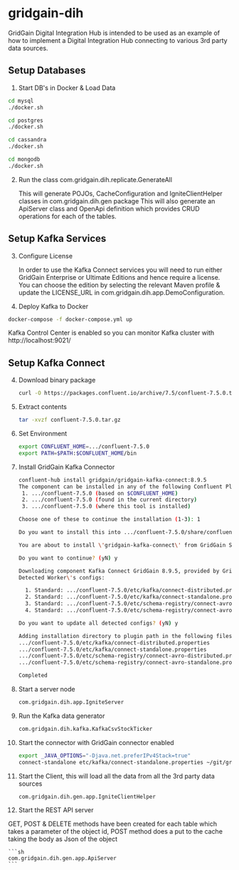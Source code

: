 # gridgain-dih
GridGain Digital Integration Hub is intended to be used as an example of how to implement a Digital Integration Hub connecting to various 3rd party data sources.

## Setup Databases

1. Start DB's in Docker & Load Data

```sh
cd mysql
./docker.sh

cd postgres
./docker.sh

cd cassandra
./docker.sh

cd mongodb
./docker.sh
```

2. Run the class com.gridgain.dih.replicate.GenerateAll

	This will generate POJOs, CacheConfiguration and IgniteClientHelper classes in com.gridgain.dih.gen package
	This will also generate an ApiServer class and OpenApi definition which provides CRUD operations for each of the tables.

## Setup Kafka Services

3. Configure License

	In order to use the Kafka Connect services you will need to run either GridGain Enterprise or Ultimate Editions and hence require a license.
	You can choose the edition by selecting the relevant Maven profile & update the LICENSE_URL in com.gridgain.dih.app.DemoConfiguration.

3. Deploy Kafka to Docker

```sh
docker-compose -f docker-compose.yml up
```

Kafka Control Center is enabled so you can monitor Kafka cluster with http://localhost:9021/

## Setup Kafka Connect
4. Download binary package

    ```sh
    curl -O https://packages.confluent.io/archive/7.5/confluent-7.5.0.tar.gz
    ```
5. Extract contents

    ```sh
    tar -xvzf confluent-7.5.0.tar.gz
    ```
6. Set Environment
    
    ```sh
    export CONFLUENT_HOME=.../confluent-7.5.0
    export PATH=$PATH:$CONFLUENT_HOME/bin
    ```
7. Install GridGain Kafka Connector
    
    ```sh
    confluent-hub install gridgain/gridgain-kafka-connect:8.9.5
    The component can be installed in any of the following Confluent Platform installations:
     1. .../confluent-7.5.0 (based on $CONFLUENT_HOME)
     2. .../confluent-7.5.0 (found in the current directory)    
     3. .../confluent-7.5.0 (where this tool is installed)

    Choose one of these to continue the installation (1-3): 1

    Do you want to install this into .../confluent-7.5.0/share/confluent-hub-components? (yN) y

    You are about to install \'gridgain-kafka-connect\' from GridGain Systems, Inc., as published on Confluent Hub. 

    Do you want to continue? (yN) y

    Downloading component Kafka Connect GridGain 8.9.5, provided by GridGain Systems, Inc. from Confluent Hub and installing into .../confluent-7.5.0/share/confluent-hub-components 
    Detected Worker\'s configs:

      1. Standard: .../confluent-7.5.0/etc/kafka/connect-distributed.properties 
      2. Standard: .../confluent-7.5.0/etc/kafka/connect-standalone.properties 
      3. Standard: .../confluent-7.5.0/etc/schema-registry/connect-avro-distributed.properties 
      4. Standard: .../confluent-7.5.0/etc/schema-registry/connect-avro-standalone.properties 

    Do you want to update all detected configs? (yN) y

    Adding installation directory to plugin path in the following files: 
    .../confluent-7.5.0/etc/kafka/connect-distributed.properties 
    .../confluent-7.5.0/etc/kafka/connect-standalone.properties 
    .../confluent-7.5.0/etc/schema-registry/connect-avro-distributed.properties 
    .../confluent-7.5.0/etc/schema-registry/connect-avro-standalone.properties 

    Completed 

    ```

9. Start a server node

	```sh
	com.gridgain.dih.app.IgniteServer
	```

10. Run the Kafka data generator

	```sh
	com.gridgain.dih.kafka.KafkaCsvStockTicker
	```
	
11. Start the connector with GridGain connector enabled

	```sh
	export _JAVA_OPTIONS="-Djava.net.preferIPv4Stack=true"
	connect-standalone etc/kafka/connect-standalone.properties ~/git/gridgain-dih/kafka/gridgain-kafka-connect-sink.properties
	```

12. Start the Client, this will load all the data from all the 3rd party data sources

	```sh
	com.gridgain.dih.gen.app.IgniteClientHelper
	```
	
13. Start the REST API server

GET, POST & DELETE methods have been created for each table which takes a parameter of the object id, POST method does a put to the cache taking the body as Json of the object

	```sh
	com.gridgain.dih.gen.app.ApiServer
	```
